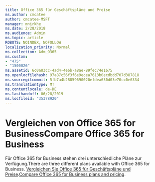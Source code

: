 ```yaml
---
title: Office 365 für Geschäftspläne und Preise
ms.author: cmcatee
author: cmcatee-MSFT
manager: mnirkhe
ms.date: 2/28/2018
ms.audience: Admin
ms.topic: article
ROBOTS: NOINDEX, NOFOLLOW
localization_priority: Normal
ms.collection: Adm_O365
ms.custom:
- "475"
- "1500026"
ms.assetid: 6c0a83cc-4ad4-4e6b-a8ae-89fec74e1675
ms.openlocfilehash: 97a87c56f3f6e9ecea7613b0ecdbdd707d387818
ms.sourcegitcommit: 5fb7a4b28859690020efdea630d03e70cc0e6334
ms.translationtype: MT
ms.contentlocale: de-DE
ms.lasthandoff: 06/28/2019
ms.locfileid: "35378920"
---
```

# <a name="compare-office-365-for-business"></a><span data-ttu-id="e796f-102">Vergleichen von Office 365 for Business</span><span class="sxs-lookup"><span data-stu-id="e796f-102">Compare Office 365 for Business</span></span>

<span data-ttu-id="e796f-103">Für Office 365 for Business stehen drei unterschiedliche Pläne zur Verfügung.</span><span class="sxs-lookup"><span data-stu-id="e796f-103">There are three different plans available with Office 365 for Business.</span></span> <span data-ttu-id="e796f-104">[Vergleichen Sie Office 365 für Geschäftspläne und Preise](https://products.office.com/compare-all-microsoft-office-products?tab=2).</span><span class="sxs-lookup"><span data-stu-id="e796f-104">[Compare Office 365 for Business plans and pricing](https://products.office.com/compare-all-microsoft-office-products?tab=2).</span></span>
  